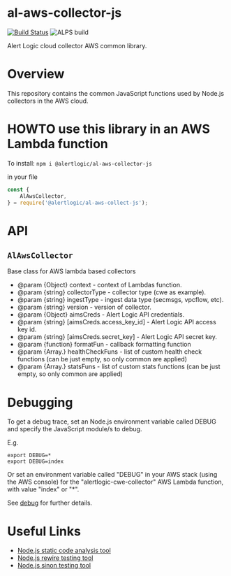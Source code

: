 # al-aws-collector-js

[![Build Status](https://secure.travis-ci.org/alertlogic/al-aws-collector-js.png?branch=master)](http://travis-ci.org/alertlogic/al-aws-collector-js) ![ALPS build](https://ci.pipelineservices.alertlogic.com/v1/badges/alertlogic/al-aws-collector-js/master)

Alert Logic cloud collector AWS common library.


# Overview

This repository contains the common JavaScript functions used by Node.js collectors in the AWS cloud.  

# HOWTO use this library in an AWS Lambda function

To install:
`npm i @alertlogic/al-aws-collector-js`

in your file
```javascript
const {
    AlAwsCollector,
} = require('@alertlogic/al-aws-collect-js');
```

# API

## `AlAwsCollector`
Base class for AWS lambda based collectors

* @param {Object} context - context of Lambdas function.
* @param {string} collectorType - collector type (cwe as example).
* @param {string} ingestType - ingest data type (secmsgs, vpcflow, etc).
* @param {string} version - version of collector.
* @param {Object} aimsCreds - Alert Logic API credentials.
* @param {string} [aimsCreds.access_key_id] - Alert Logic API access key id.
* @param {string} [aimsCreds.secret_key] - Alert Logic API secret key.
* @param {function} formatFun - callback formatting function
* @param {Array.<function>} healthCheckFuns - list of custom health check functions (can be just empty, so only common are applied)
* @param {Array.<function>} statsFuns - list of custom stats functions (can be just empty, so only common are applied)

# Debugging

To get a debug trace, set an Node.js environment variable called DEBUG and
specify the JavaScript module/s to debug.

E.g.

```
export DEBUG=*
export DEBUG=index
```

Or set an environment variable called "DEBUG" in your AWS stack (using the AWS 
console) for the "alertlogic-cwe-collector" AWS Lambda function, with 
value "index" or "*".

See [debug](https://www.npmjs.com/package/debug) for further details.

# Useful Links

- [Node.js static code analysis tool](http://jshint.com/install/)
- [Node.js rewire testing tool](https://github.com/jhnns/rewire)
- [Node.js sinon testing tool](http://sinonjs.org/)
